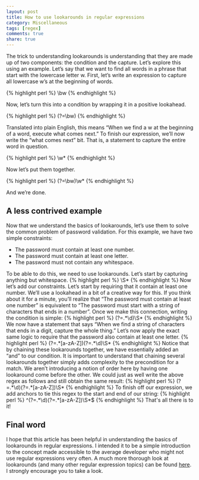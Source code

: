 ```yaml
---
layout: post
title: How to use lookarounds in regular expressions
category: Miscellaneous
tags: [regex]
comments: true
share: true
---
```

The trick to understanding lookarounds is understanding that they are made up of two components: the condition and the capture. Let’s explore this using an example. Let’s say that we want to find all words in a phrase that start with the lowercase letter w. First, let’s write an expression to capture all lowercase w’s at the beginning of words.

{% highlight perl %}
\bw
{% endhighlight %}

Now, let’s turn this into a condition by wrapping it in a positive lookahead.

{% highlight perl %}
(?=\bw)
{% endhighlight %}

Translated into plain English, this means “When we find a w at the beginning of a word, execute what comes next.” To finish our expression, we’ll now write the “what comes next” bit. That is, a statement to capture the entire word in question.

{% highlight perl %}
\w*
{% endhighlight %}

Now let’s put them together.

{% highlight perl %}
(?=\bw)\w*
{% endhighlight %}

And we’re done.

## A less contrived example 

Now that we understand the basics of lookarounds, let’s use them to solve the common problem of password validation. For this example, we have two simple constraints:

<ul>
<li>The password must contain at least one number.</li>
<li>The password must contain at least one letter.</li>
<li>The password must not contain any whitespace.</li>
</ul>
To be able to do this, we need to use lookarounds. Let’s start by capturing anything but whitespace.
{% highlight perl %}
\S*
{% endhighlight %}
Now let’s add our constraints. Let’s start by requiring that it contain at least one number. We’ll use a lookahead in a bit of a creative way for this. If you think about it for a minute, you’ll realize that “The password must contain at least one number” is equivalent to “The password must start with a string of characters that ends in a number”. Once we make this connection, writing the condition is simple:
{% highlight perl %}
(?=.*\d)\S*
{% endhighlight %}
We now have a statement that says “When we find a string of characters that ends in a digit, capture the whole thing.” Let’s now apply the exact same logic to require that the password also contain at least one letter.
{% highlight perl %}
(?=.*[a-zA-Z])(?=.*\d)\S*
{% endhighlight %}
Notice that by chaining these lookarounds together, we have essentially added an “and” to our condition. It is important to understand that chaining several lookarounds together simply adds complexity to the precondition for a match. We aren’t introducing a notion of order here by having one lookaround come before the other. We could just as well write the above regex as follows and still obtain the same result:
{% highlight perl %}
(?=.*\d)(?=.*[a-zA-Z])\S*
{% endhighlight %}
To finish off our expression, we add anchors to tie this regex to the start and end of our string:
{% highlight perl %}
^(?=.*\d)(?=.*[a-zA-Z])\S*$
{% endhighlight %}
That's all there is to it!

## Final word

I hope that this article has been helpful in understanding the basics of lookarounds in regular expressions. I intended it to be a simple introduction to the concept made accessible to the average developer who might not use regular expressions very often. A much more thorough look at lookarounds (and many other regular expression topics) can be found [here](http://www.rexegg.com/regex-lookarounds.html). I strongly encourage you to take a look.

